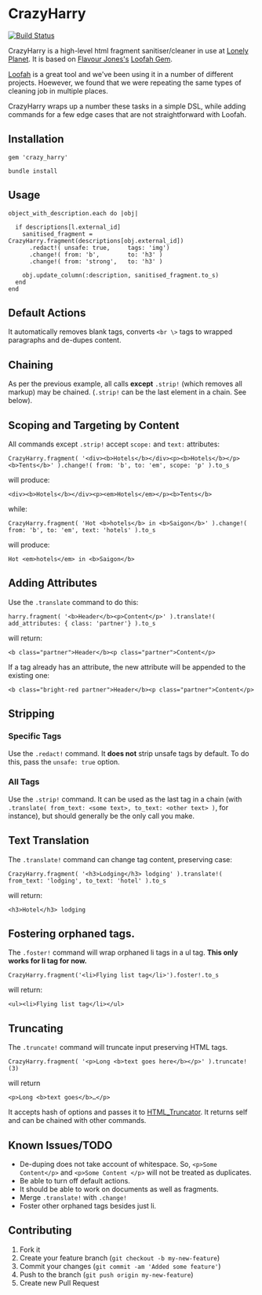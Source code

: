 # CrazyHarry

[![Build Status](https://secure.travis-ci.org/lonelyplanet/crazy_harry.png)](http://travis-ci.org/lonelyplanet/crazy_harry)

CrazyHarry is a high-level html fragment sanitiser/cleaner in use at
[Lonely Planet](http://www.lonelyplanet.com).  It is based on [Flavour
Jones's](http://mike.daless.io) [Loofah Gem](https://github.com/flavorjones). 

[Loofah](https://github.com/flavorjones) is a great tool and we've been
using it in a number of different projects.  Hoewever, we found that we
were repeating the same types of cleaning job in multiple places. 

CrazyHarry wraps up a number these tasks in a simple DSL, while adding commands for a few edge cases that are not straightforward with Loofah.

## Installation 

    gem 'crazy_harry' 

    bundle install 

## Usage

    object_with_description.each do |obj|

      if descriptions[l.external_id]
        sanitised_fragment = CrazyHarry.fragment(descriptions[obj.external_id])
          .redact!( unsafe: true,     tags: 'img')
          .change!( from: 'b',        to: 'h3' )
          .change!( from: 'strong',   to: 'h3' )

        obj.update_column(:description, sanitised_fragment.to_s)
      end
    end

## Default Actions

It automatically removes blank tags, converts `<br \>` tags to wrapped
paragraphs and de-dupes content.  

## Chaining

As per the previous example, all calls **except** `.strip!` (which removes
all markup) may be chained.  (`.strip!` can be the last element in a
chain.  See below). 

## Scoping and Targeting by Content

All commands except `.strip!` accept `scope:` and `text:` attributes:

    CrazyHarry.fragment( '<div><b>Hotels</b></div><p><b>Hotels</b></p><b>Tents</b>' ).change!( from: 'b', to: 'em', scope: 'p' ).to_s

will produce: 

    <div><b>Hotels</b></div><p><em>Hotels</em></p><b>Tents</b>

while:

    CrazyHarry.fragment( 'Hot <b>hotels</b> in <b>Saigon</b>' ).change!( from: 'b', to: 'em', text: 'hotels' ).to_s

will produce:

    Hot <em>hotels</em> in <b>Saigon</b>


## Adding Attributes

Use the `.translate` command to do this:

    harry.fragment( '<b>Header</b><p>Content</p>' ).translate!( add_attributes: { class: 'partner'} ).to_s

will return:

    <b class="partner">Header</b><p class="partner">Content</p>

If a tag already has an attribute, the new attribute will be appended to
the existing one:

    <b class="bright-red partner">Header</b><p class="partner">Content</p>

## Stripping

### Specific Tags

Use the `.redact!` command.  It **does not** strip unsafe tags by default.
To do this, pass the `unsafe: true` option.

### All Tags

Use the `.strip!` command.  It can be used as the last tag in a chain
(with `.translate( from_text: <some text>, to_text: <other text> )`, for instance), but should generally be the only call
you make. 

## Text Translation 

The `.translate!` command can change tag content, preserving case:

    CrazyHarry.fragment( '<h3>Lodging</h3> lodging' ).translate!( from_text: 'lodging', to_text: 'hotel' ).to_s

will return:
 
    <h3>Hotel</h3> lodging

## Fostering orphaned tags.

The `.foster!` command will wrap orphaned li tags in a ul tag.  **This
only works for li tag for now.**

    CrazyHarry.fragment('<li>Flying list tag</li>').foster!.to_s

will return:

    <ul><li>Flying list tag</li></ul>

## Truncating

The `.truncate!` command will truncate input preserving HTML tags.

    CrazyHarry.fragment( '<p>Long <b>text goes here</b></p>' ).truncate!(3)

will return

    <p>Long <b>text goes</b>…</p>

It accepts hash of options and passes it to [HTML_Truncator](https://github.com/nono/HTML-Truncator). It returns self and can be chained with other commands.

## Known Issues/TODO

  * De-duping does not take account of whitespace.  So, `<p>Some Content</p>` and `<p>Some Content </p>` will not be treated as duplicates.
  * Be able to turn off default actions.
  * It should be able to work on documents as well as fragments.
  * Merge `.translate!` with `.change!` 
  * Foster other orphaned tags besides just li.

## Contributing

  1. Fork it
  2. Create your feature branch (`git checkout -b my-new-feature`)
  3. Commit your changes (`git commit -am 'Added some feature'`)
  4. Push to the branch (`git push origin my-new-feature`)
  5. Create new Pull Request

